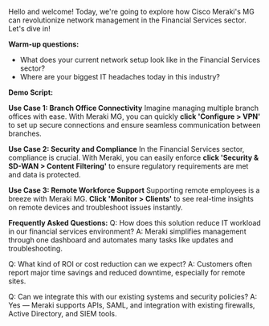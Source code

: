 Hello and welcome! Today, we're going to explore how Cisco Meraki's MG can revolutionize network management in the Financial Services sector. Let's dive in!

**Warm-up questions:**
- What does your current network setup look like in the Financial Services sector?
- Where are your biggest IT headaches today in this industry?

**Demo Script:**

**Use Case 1: Branch Office Connectivity**
Imagine managing multiple branch offices with ease. With Meraki MG, you can quickly **click 'Configure > VPN'** to set up secure connections and ensure seamless communication between branches.

**Use Case 2: Security and Compliance**
In the Financial Services sector, compliance is crucial. With Meraki, you can easily enforce **click 'Security & SD-WAN > Content Filtering'** to ensure regulatory requirements are met and data is protected.

**Use Case 3: Remote Workforce Support**
Supporting remote employees is a breeze with Meraki MG. **Click 'Monitor > Clients'** to see real-time insights on remote devices and troubleshoot issues instantly.

**Frequently Asked Questions:**
Q: How does this solution reduce IT workload in our financial services environment?
A: Meraki simplifies management through one dashboard and automates many tasks like updates and troubleshooting.

Q: What kind of ROI or cost reduction can we expect?
A: Customers often report major time savings and reduced downtime, especially for remote sites.

Q: Can we integrate this with our existing systems and security policies?
A: Yes — Meraki supports APIs, SAML, and integration with existing firewalls, Active Directory, and SIEM tools.